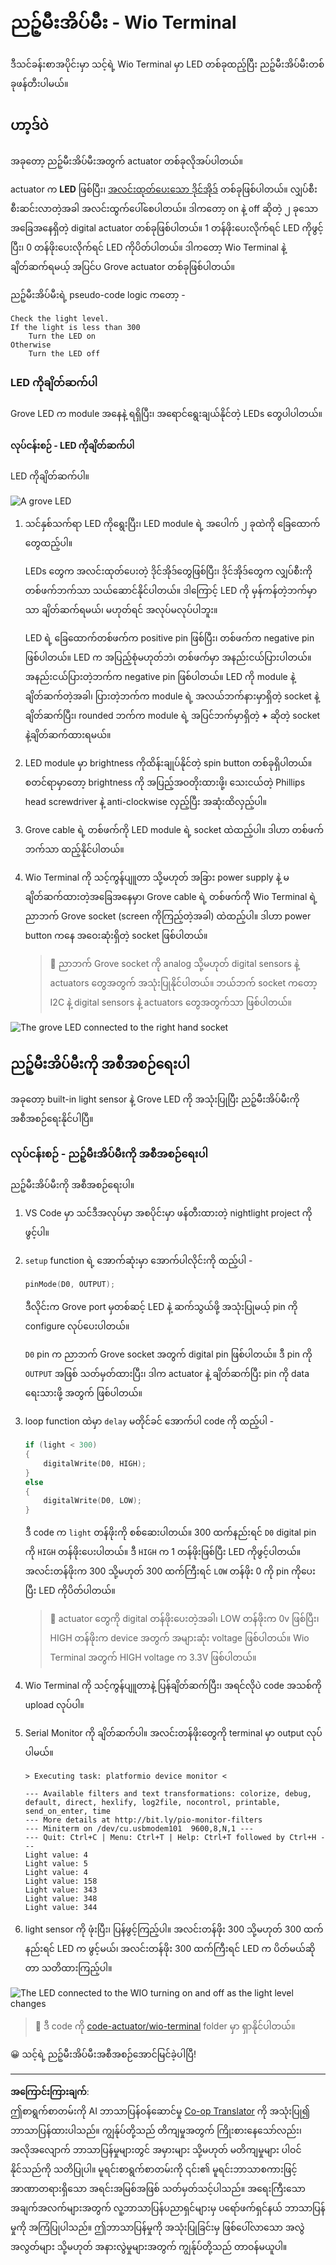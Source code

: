 <!--
CO_OP_TRANSLATOR_METADATA:
{
  "original_hash": "db44083b4dc6fb06eac83c4f16448940",
  "translation_date": "2025-08-28T17:28:57+00:00",
  "source_file": "1-getting-started/lessons/3-sensors-and-actuators/wio-terminal-actuator.md",
  "language_code": "my"
}
-->
# ညဉ့်မီးအိပ်မီး - Wio Terminal

ဒီသင်ခန်းစာအပိုင်းမှာ သင့်ရဲ့ Wio Terminal မှာ LED တစ်ခုထည့်ပြီး ညဉ့်မီးအိပ်မီးတစ်ခုဖန်တီးပါမယ်။

## ဟာ့ဒ်ဝဲ

အခုတော့ ညဉ့်မီးအိပ်မီးအတွက် actuator တစ်ခုလိုအပ်ပါတယ်။

actuator က **LED** ဖြစ်ပြီး၊ [အလင်းထုတ်ပေးသော ဒိုင်အိုဒ်](https://wikipedia.org/wiki/Light-emitting_diode) တစ်ခုဖြစ်ပါတယ်။ လျှပ်စီးစီးဆင်းလာတဲ့အခါ အလင်းထွက်ပေါ်စေပါတယ်။ ဒါကတော့ on နဲ့ off ဆိုတဲ့ ၂ ခုသော အခြေအနေရှိတဲ့ digital actuator တစ်ခုဖြစ်ပါတယ်။ 1 တန်ဖိုးပေးလိုက်ရင် LED ကိုဖွင့်ပြီး၊ 0 တန်ဖိုးပေးလိုက်ရင် LED ကိုပိတ်ပါတယ်။ ဒါကတော့ Wio Terminal နဲ့ ချိတ်ဆက်ရမယ့် အပြင်ပ Grove actuator တစ်ခုဖြစ်ပါတယ်။

ညဉ့်မီးအိပ်မီးရဲ့ pseudo-code logic ကတော့ -

```output
Check the light level.
If the light is less than 300
    Turn the LED on
Otherwise
    Turn the LED off
```

### LED ကိုချိတ်ဆက်ပါ

Grove LED က module အနေနဲ့ ရရှိပြီး၊ အရောင်ရွေးချယ်နိုင်တဲ့ LEDs တွေပါပါတယ်။

#### လုပ်ငန်းစဉ် - LED ကိုချိတ်ဆက်ပါ

LED ကိုချိတ်ဆက်ပါ။

![A grove LED](../../../../../translated_images/grove-led.6c853be93f473cf2c439cfc74bb1064732b22251a83cedf66e62f783f9cc1a79.my.png)

1. သင်နှစ်သက်ရာ LED ကိုရွေးပြီး၊ LED module ရဲ့ အပေါက် ၂ ခုထဲကို ခြေထောက်တွေထည့်ပါ။

    LEDs တွေက အလင်းထုတ်ပေးတဲ့ ဒိုင်အိုဒ်တွေဖြစ်ပြီး၊ ဒိုင်အိုဒ်တွေက လျှပ်စီးကို တစ်ဖက်ဘက်သာ သယ်ဆောင်နိုင်ပါတယ်။ ဒါကြောင့် LED ကို မှန်ကန်တဲ့ဘက်မှာသာ ချိတ်ဆက်ရမယ်၊ မဟုတ်ရင် အလုပ်မလုပ်ပါဘူး။

    LED ရဲ့ ခြေထောက်တစ်ဖက်က positive pin ဖြစ်ပြီး၊ တစ်ဖက်က negative pin ဖြစ်ပါတယ်။ LED က အပြည့်စုံမဟုတ်ဘဲ၊ တစ်ဖက်မှာ အနည်းငယ်ပြားပါတယ်။ အနည်းငယ်ပြားတဲ့ဘက်က negative pin ဖြစ်ပါတယ်။ LED ကို module နဲ့ချိတ်ဆက်တဲ့အခါ၊ ပြားတဲ့ဘက်က module ရဲ့ အလယ်ဘက်နားမှာရှိတဲ့ socket နဲ့ချိတ်ဆက်ပြီး၊ rounded ဘက်က module ရဲ့ အပြင်ဘက်မှာရှိတဲ့ **+** ဆိုတဲ့ socket နဲ့ချိတ်ဆက်ထားရမယ်။

1. LED module မှာ brightness ကိုထိန်းချုပ်နိုင်တဲ့ spin button တစ်ခုရှိပါတယ်။ စတင်ရာမှာတော့ brightness ကို အပြည့်အဝတိုးထားဖို့၊ သေးငယ်တဲ့ Phillips head screwdriver နဲ့ anti-clockwise လှည့်ပြီး အဆုံးထိလှည့်ပါ။

1. Grove cable ရဲ့ တစ်ဖက်ကို LED module ရဲ့ socket ထဲထည့်ပါ။ ဒါဟာ တစ်ဖက်ဘက်သာ ထည့်နိုင်ပါတယ်။

1. Wio Terminal ကို သင့်ကွန်ပျူတာ သို့မဟုတ် အခြား power supply နဲ့ မချိတ်ဆက်ထားတဲ့အခြေအနေမှာ၊ Grove cable ရဲ့ တစ်ဖက်ကို Wio Terminal ရဲ့ ညာဘက် Grove socket (screen ကိုကြည့်တဲ့အခါ) ထဲထည့်ပါ။ ဒါဟာ power button ကနေ အဝေးဆုံးရှိတဲ့ socket ဖြစ်ပါတယ်။

    > 💁 ညာဘက် Grove socket ကို analog သို့မဟုတ် digital sensors နဲ့ actuators တွေအတွက် အသုံးပြုနိုင်ပါတယ်။ ဘယ်ဘက် socket ကတော့ I2C နဲ့ digital sensors နဲ့ actuators တွေအတွက်သာ ဖြစ်ပါတယ်။

![The grove LED connected to the right hand socket](../../../../../translated_images/wio-led.265a1897e72d7f21c753257516a4b677d8e30ce2b95fee98189458b3275ba0a6.my.png)

## ညဉ့်မီးအိပ်မီးကို အစီအစဉ်ရေးပါ

အခုတော့ built-in light sensor နဲ့ Grove LED ကို အသုံးပြုပြီး ညဉ့်မီးအိပ်မီးကို အစီအစဉ်ရေးနိုင်ပါပြီ။

### လုပ်ငန်းစဉ် - ညဉ့်မီးအိပ်မီးကို အစီအစဉ်ရေးပါ

ညဉ့်မီးအိပ်မီးကို အစီအစဉ်ရေးပါ။

1. VS Code မှာ သင်ဒီအလုပ်မှာ အစပိုင်းမှာ ဖန်တီးထားတဲ့ nightlight project ကို ဖွင့်ပါ။

1. `setup` function ရဲ့ အောက်ဆုံးမှာ အောက်ပါလိုင်းကို ထည့်ပါ -

    ```cpp
    pinMode(D0, OUTPUT);
    ```

    ဒီလိုင်းက Grove port မှတစ်ဆင့် LED နဲ့ ဆက်သွယ်ဖို့ အသုံးပြုမယ့် pin ကို configure လုပ်ပေးပါတယ်။

    `D0` pin က ညာဘက် Grove socket အတွက် digital pin ဖြစ်ပါတယ်။ ဒီ pin ကို `OUTPUT` အဖြစ် သတ်မှတ်ထားပြီး၊ ဒါက actuator နဲ့ ချိတ်ဆက်ပြီး pin ကို data ရေးသားဖို့ အတွက် ဖြစ်ပါတယ်။

1. loop function ထဲမှာ `delay` မတိုင်ခင် အောက်ပါ code ကို ထည့်ပါ -

    ```cpp
    if (light < 300)
    {
        digitalWrite(D0, HIGH);
    }
    else
    {
        digitalWrite(D0, LOW);
    }
    ```

    ဒီ code က `light` တန်ဖိုးကို စစ်ဆေးပါတယ်။ 300 ထက်နည်းရင် `D0` digital pin ကို `HIGH` တန်ဖိုးပေးပါတယ်။ ဒီ `HIGH` က 1 တန်ဖိုးဖြစ်ပြီး LED ကိုဖွင့်ပါတယ်။ အလင်းတန်ဖိုးက 300 သို့မဟုတ် 300 ထက်ကြီးရင် `LOW` တန်ဖိုး 0 ကို pin ကိုပေးပြီး LED ကိုပိတ်ပါတယ်။

    > 💁 actuator တွေကို digital တန်ဖိုးပေးတဲ့အခါ၊ LOW တန်ဖိုးက 0v ဖြစ်ပြီး၊ HIGH တန်ဖိုးက device အတွက် အများဆုံး voltage ဖြစ်ပါတယ်။ Wio Terminal အတွက် HIGH voltage က 3.3V ဖြစ်ပါတယ်။

1. Wio Terminal ကို သင့်ကွန်ပျူတာနဲ့ ပြန်ချိတ်ဆက်ပြီး၊ အရင်လိုပဲ code အသစ်ကို upload လုပ်ပါ။

1. Serial Monitor ကို ချိတ်ဆက်ပါ။ အလင်းတန်ဖိုးတွေကို terminal မှာ output လုပ်ပါမယ်။

    ```output
    > Executing task: platformio device monitor <

    --- Available filters and text transformations: colorize, debug, default, direct, hexlify, log2file, nocontrol, printable, send_on_enter, time
    --- More details at http://bit.ly/pio-monitor-filters
    --- Miniterm on /dev/cu.usbmodem101  9600,8,N,1 ---
    --- Quit: Ctrl+C | Menu: Ctrl+T | Help: Ctrl+T followed by Ctrl+H ---
    Light value: 4
    Light value: 5
    Light value: 4
    Light value: 158
    Light value: 343
    Light value: 348
    Light value: 344
    ```

1. light sensor ကို ဖုံးပြီး၊ ပြန်ဖွင့်ကြည့်ပါ။ အလင်းတန်ဖိုး 300 သို့မဟုတ် 300 ထက်နည်းရင် LED က ဖွင့်မယ်၊ အလင်းတန်ဖိုး 300 ထက်ကြီးရင် LED က ပိတ်မယ်ဆိုတာ သတိထားကြည့်ပါ။

![The LED connected to the WIO turning on and off as the light level changes](../../../../../images/wio-running-assignment-1-1.gif)

> 💁 ဒီ code ကို [code-actuator/wio-terminal](../../../../../1-getting-started/lessons/3-sensors-and-actuators/code-actuator/wio-terminal) folder မှာ ရှာနိုင်ပါတယ်။

😀 သင့်ရဲ့ ညဉ့်မီးအိပ်မီးအစီအစဉ်အောင်မြင်ခဲ့ပါပြီ!

---

**အကြောင်းကြားချက်**:  
ဤစာရွက်စာတမ်းကို AI ဘာသာပြန်ဝန်ဆောင်မှု [Co-op Translator](https://github.com/Azure/co-op-translator) ကို အသုံးပြု၍ ဘာသာပြန်ထားပါသည်။ ကျွန်ုပ်တို့သည် တိကျမှုအတွက် ကြိုးစားနေသော်လည်း၊ အလိုအလျောက် ဘာသာပြန်မှုများတွင် အမှားများ သို့မဟုတ် မတိကျမှုများ ပါဝင်နိုင်သည်ကို သတိပြုပါ။ မူရင်းစာရွက်စာတမ်းကို ၎င်း၏ မူရင်းဘာသာစကားဖြင့် အာဏာတရားရှိသော အရင်းအမြစ်အဖြစ် သတ်မှတ်သင့်ပါသည်။ အရေးကြီးသော အချက်အလက်များအတွက် လူ့ဘာသာပြန်ပညာရှင်များမှ ပရော်ဖက်ရှင်နယ် ဘာသာပြန်မှုကို အကြံပြုပါသည်။ ဤဘာသာပြန်မှုကို အသုံးပြုခြင်းမှ ဖြစ်ပေါ်လာသော အလွဲအလွတ်များ သို့မဟုတ် အနားလွဲမှုများအတွက် ကျွန်ုပ်တို့သည် တာဝန်မယူပါ။